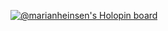 [![@marianheinsen's Holopin board](https://holopin.io/api/user/board?user=marianheinsen)](https://holopin.io/@marianheinsen)
